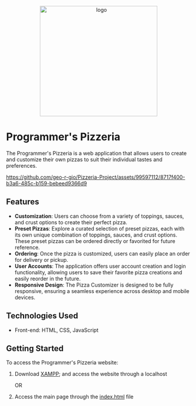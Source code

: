 <p align="middle">
<img src="https://user-images.githubusercontent.com/99130418/242739041-e9e8a733-ca23-4094-a277-59d442948142.png" width="320" height="300" alt="logo" />
</p>

# Programmer's Pizzeria

The Programmer's Pizzeria is a web application that allows users to create and customize their own pizzas to suit their individual tastes and preferences.

https://github.com/geo-r-gio/Pizzeria-Project/assets/99597112/8717f400-b3a6-485c-b159-bebeed9366d9


## Features

- **Customization**: Users can choose from a variety of toppings, sauces, and crust options to create their perfect pizza.
- **Preset Pizzas**: Explore a curated selection of preset pizzas, each with its own unique combination of toppings, sauces, and crust options. These preset pizzas can be ordered directly or favorited for future reference.
- **Ordering**: Once the pizza is customized, users can easily place an order for delivery or pickup.
- **User Accounts**: The application offers user account creation and login functionality, allowing users to save their favorite pizza creations and easily reorder in the future.
- **Responsive Design**: The Pizza Customizer is designed to be fully responsive, ensuring a seamless experience across desktop and mobile devices.

## Technologies Used

- Front-end: HTML, CSS, JavaScript

## Getting Started

To access the Programmer's Pizzeria website:

1. Download <a href="https://www.apachefriends.org/download.html">XAMPP</a>; and access the website through a localhost
   
   OR
   
3. Access the main page through the <a href="index.html">index.html</a> file


